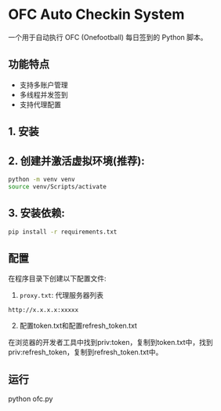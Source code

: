 # OFC Auto Checkin System

一个用于自动执行 OFC (Onefootball) 每日签到的 Python 脚本。

## 功能特点

- 支持多账户管理
- 多线程并发签到
- 支持代理配置

## 1. 安装

## 2. 创建并激活虚拟环境(推荐):

```bash
python -m venv venv
source venv/Scripts/activate
```

## 3. 安装依赖:

```bash
pip install -r requirements.txt
```

## 配置

在程序目录下创建以下配置文件:

1. `proxy.txt`: 代理服务器列表

```text
http://x.x.x.x:xxxxx
```

2. 配置token.txt和配置refresh_token.txt

在浏览器的开发者工具中找到priv:token，复制到token.txt中，找到priv:refresh_token，复制到refresh_token.txt中。

## 运行

python ofc.py


